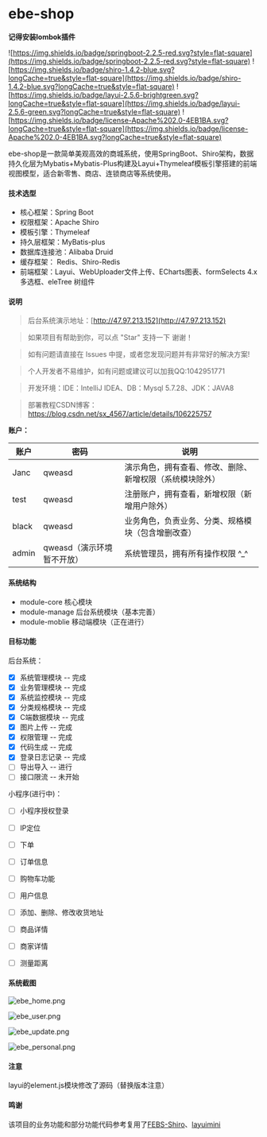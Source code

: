 # ebe-shop

**记得安装lombok插件**

![https://img.shields.io/badge/springboot-2.2.5-red.svg?style=flat-square](https://img.shields.io/badge/springboot-2.2.5-red.svg?style=flat-square) ![https://img.shields.io/badge/shiro-1.4.2-blue.svg?longCache=true&style=flat-square](https://img.shields.io/badge/shiro-1.4.2-blue.svg?longCache=true&style=flat-square) ![https://img.shields.io/badge/layui-2.5.6-brightgreen.svg?longCache=true&style=flat-square](https://img.shields.io/badge/layui-2.5.6-green.svg?longCache=true&style=flat-square)  ![https://img.shields.io/badge/license-Apache%202.0-4EB1BA.svg?longCache=true&style=flat-square](https://img.shields.io/badge/license-Apache%202.0-4EB1BA.svg?longCache=true&style=flat-square)

ebe-shop是一款简单美观高效的商城系统，使用SpringBoot、Shiro架构，数据持久化层为Mybatis+Mybatis-Plus构建及Layui+Thymeleaf模板引擎搭建的前端视图模型，适合新零售、商店、连锁商店等系统使用。

####  技术选型

- 核心框架：Spring Boot
- 权限框架：Apache Shiro
- 模板引擎：Thymeleaf
- 持久层框架：MyBatis-plus
- 数据库连接池：Alibaba Druid
- 缓存框架： Redis、Shiro-Redis
- 前端框架：Layui、WebUploader文件上传、ECharts图表、formSelects 4.x 多选框、eleTree 树组件

#### 说明

> 后台系统演示地址：[http://47.97.213.152](http://47.97.213.152)

> 如果项目有帮助到你，可以点 "Star" 支持一下 谢谢！

> 如有问题请直接在 Issues 中提，或者您发现问题并有非常好的解决方案!

> 个人开发者不易维护，如有问题或建议可以加我QQ:1042951771

> 开发环境：IDE：IntelliJ IDEA、DB：Mysql 5.7.28、JDK：JAVA8

> 部署教程CSDN博客：https://blog.csdn.net/sx_4567/article/details/106225757

**账户：**

| 账户  | 密码                       | 说明                                                     |
| ----- | -------------------------- | -------------------------------------------------------- |
| Janc  | qweasd                     | 演示角色，拥有查看、修改、删除、新增权限（系统模块除外） |
| test  | qweasd                     | 注册账户，拥有查看，新增权限（新增用户除外）             |
| black | qweasd                     | 业务角色，负责业务、分类、规格模块（包含增删改查）       |
| admin | qweasd（演示环境暂不开放） | 系统管理员，拥有所有操作权限 ^_^                         |

#### 系统结构

- module-core 核心模块
- module-manage 后台系统模块（基本完善）
- module-moblie 移动端模块（正在进行）

#### 目标功能

后台系统：

- [x] 系统管理模块  --  完成
- [x] 业务管理模块  --  完成
- [x] 系统监控模块  --  完成
- [x] 分类规格模块  --  完成
- [x] C端数据模块  --  完成
- [x] 图片上传 --  完成
- [x] 权限管理 --  完成
- [x] 代码生成 --  完成
- [x] 登录日志记录 -- 完成
- [ ] 导出导入 --  进行
- [ ] 接口限流  --  未开始

小程序(进行中)：

- [ ] 小程序授权登录

- [ ] IP定位
- [ ] 下单 
- [ ] 订单信息 
- [ ] 购物车功能
- [ ]  用户信息
- [ ] 添加、删除、修改收货地址
- [ ] 商品详情 
- [ ] 商家详情 
- [ ] 测量距离

#### 系统截图

![ebe_home.png](https://github.com/tysxquan/ebe-shop/blob/master/screenshots/ebe_home.png)

![ebe_user.png](https://github.com/tysxquan/ebe-shop/blob/master/screenshots/ebe_user.png)

![ebe_update.png](https://github.com/tysxquan/ebe-shop/blob/master/screenshots/ebe_update.png)

![ebe_personal.png](https://github.com/tysxquan/ebe-shop/blob/master/screenshots/ebe_personal.png)

#### 

#### 注意

layui的element.js模块修改了源码（替换版本注意）

#### 鸣谢

该项目的业务功能和部分功能代码参考复用了[FEBS-Shiro](https://github.com/wuyouzhuguli/FEBS-Shiro)、[layuimini](https://github.com/zhongshaofa/layuimini)

